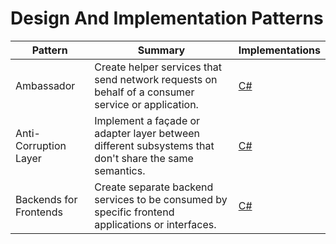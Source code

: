 # Design And Implementation Patterns

| Pattern | Summary | Implementations |
| --- | --- | --- |
| Ambassador | Create helper services that send network requests on behalf of a consumer service or application. | [C#](https://docs.microsoft.com/en-us/azure/architecture/patterns/ambassador#example) |
| Anti-Corruption Layer | Implement a façade or adapter layer between different subsystems that don't share the same semantics. | [C#](https://docs.microsoft.com/en-us/azure/architecture/patterns/ambassador#example) |
| Backends for Frontends | Create separate backend services to be consumed by specific frontend applications or interfaces. | [C#](https://docs.microsoft.com/en-us/azure/architecture/patterns/async-request-reply#example) |
